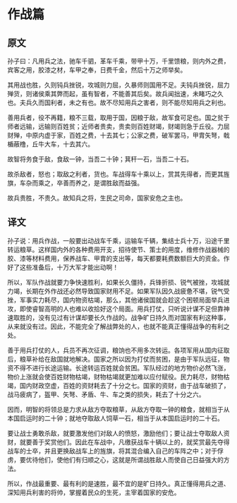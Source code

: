 # 作战篇

## 原文

孙子曰：凡用兵之法，驰车千驷，革车千乘，带甲十万，千里馈粮，则内外之费，宾客之用，胶漆之材，车甲之奉，日费千金，然后十万之师举矣。

其用战也胜，久则钝兵挫锐，攻城则力屈，久暴师则国用不足。夫钝兵挫锐，屈力殚货，则诸侯乘其弊而起，虽有智者，不能善其后矣。故兵闻拙速，未睹巧之久也。夫兵久而国利者，未之有也。故不尽知用兵之害者，则不能尽知用兵之利也。

善用兵者，役不再籍，粮不三载，取用于国，因粮于敌，故军食可足也。国之贫于师者远输，远输则百姓贫；近师者贵卖，贵卖则百姓财竭，财竭则急于丘役。力屈财殚，中原内虚于家，百姓之费，十去其七；公家之费，破军罢马，甲胄矢弩，戟楯蔽橹，丘牛大车，十去其六。

故智将务食于敌，食敌一钟，当吾二十钟；萁秆一石，当吾二十石。

故杀敌者，怒也；取敌之利者，货也。车战得车十乘以上，赏其先得者，而更其旌旗，车杂而乘之，卒善而养之，是谓胜敌而益强。

故兵贵胜，不贵久。故知兵之将，生民之司命，国家安危之主也。

## 译文

孙子说：用兵作战，一般要出动战车千乘，运输车千辆，集结士兵十万，沿途千里转运粮草。这样国内外的各种费用开支，招待使节、策士的用度，维修作战器械的胶、漆等材料费用，保养战车、甲胄的支出等，每天都要耗费数额巨大的资金。作好了这些准备后，十万大军才能出动啊！

所以，军队作战就要力争快速胜利，如果长久僵持，兵锋折损、锐气被挫，攻城就力竭，长期在外作战还必然导致国家财用不足。如果军队因久战疲惫不堪，锐气受挫，军事实力耗尽，国内物资枯竭，那么，其他诸侯国就会趁这个困顿局面举兵进攻，即使睿智高明的人也难以收拾好这个局面。用兵打仗，只听说计谋不足但靠神速取胜的，没有见过有计谋却要长久作战的。战争旷日持久而对国家有利这种事，从来就没有过。因此，不能完全了解战弊处的人，也就不能真正懂得战争的有利之处。

善于用兵打仗的人，兵员不再次征调，粮饷也不用多次转运。各项军用从国内征取后，粮草补给在敌国就地解决。国家之所以因为打仗而贫困，是由于军队远征，物资不得不进行长途运输。长途转运百姓就会贫困。军队经过的地方物价必然飞涨，物价上涨就会使百姓财物枯竭，财物枯竭就更加难以应付赋役。民力耗尽，财物枯竭，国内财政空虚，百姓的资财耗去了十分之七。国家的资财，由于战车破损了，战马疲病了，盔甲、矢弩、矛盾、牛、车之类的损失，耗去了十分之六。

因而，明智的将领总是力求从敌方夺取粮草，从敌方夺取一钟的粮食，就相当于从本国启运时的二十钟；就地夺取敌人饲草一石，相当于从本国启运时的二十石。

要让战士勇敢杀敌，就要激发他们对敌人的愤怒，激励他们；要让战士夺取敌人资财，就要善于奖赏他们。因此在车战中，凡缴获战车十辆以上的，就奖赏最先夺得战车的士卒，并且更换敌战车上的旌旗，将其混合编入自己的车阵之中；对于俘虏，要优待他们，使他们有归顺之心，这就是所谓战胜敌人而使自己日益强大的方法。

所以，作战最重要、最有利的是速胜，最不宜的是旷日持久。真正懂得用兵之道、深知用兵利害的将帅，掌握着民众的生死，主宰着国家的安危。